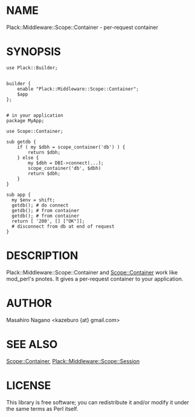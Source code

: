 # NAME

Plack::Middleware::Scope::Container - per-request container 

# SYNOPSIS

    use Plack::Builder;
    

    builder {
        enable "Plack::Middleware::Scope::Container";
        $app
    };
    

    # in your application
    package MyApp;

    use Scope::Container;

    sub getdb {
        if ( my $dbh = scope_container('db') ) {
            return $dbh;
        } else {
            my $dbh = DBI->connect(...);
            scope_container('db', $dbh)
            return $dbh;
        }
    }

    sub app {
      my $env = shift;
      getdb(); # do connect
      getdb(); # from container
      getdb(); # from container
      return [ '200', [] ["OK"]];
      # disconnect from db at end of request
    }

# DESCRIPTION

Plack::Middleware::Scope::Container and [Scope::Container](http://search.cpan.org/perldoc?Scope::Container) work like mod\_perl's pnotes.
It gives a per-request container to your application.

# AUTHOR

Masahiro Nagano <kazeburo {at} gmail.com>

# SEE ALSO

[Scope::Container](http://search.cpan.org/perldoc?Scope::Container), [Plack::Middleware::Scope::Session](http://search.cpan.org/perldoc?Plack::Middleware::Scope::Session)

# LICENSE

This library is free software; you can redistribute it and/or modify
it under the same terms as Perl itself.
